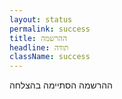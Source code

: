 ```yaml
---
layout: status
permalink: success
title: ההרשמה
headline: תודה
className: success
---
```


ההרשמה הסתיימה בהצלחה

